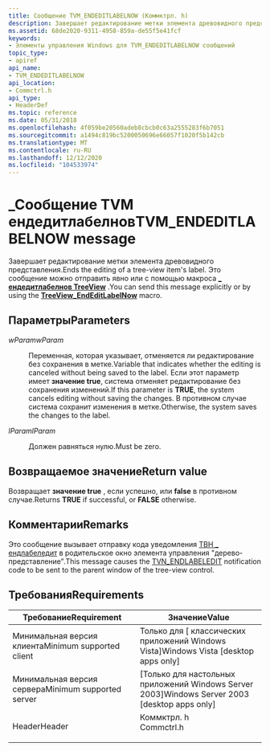 ```yaml
---
title: Сообщение TVM_ENDEDITLABELNOW (Коммктрл. h)
description: Завершает редактирование метки элемента древовидного представления. Это сообщение можно отправить явно или с помощью \_ макроса Ендедитлабелнов TreeView.
ms.assetid: 68de2020-9311-4958-859a-de55f5e41fcf
keywords:
- Элементы управления Windows для TVM_ENDEDITLABELNOW сообщений
topic_type:
- apiref
api_name:
- TVM_ENDEDITLABELNOW
api_location:
- Commctrl.h
api_type:
- HeaderDef
ms.topic: reference
ms.date: 05/31/2018
ms.openlocfilehash: 4f059be20560adeb8cbcb0c63a2555283f6b7051
ms.sourcegitcommit: a1494c819bc5200050696e66057f1020f5b142cb
ms.translationtype: MT
ms.contentlocale: ru-RU
ms.lasthandoff: 12/12/2020
ms.locfileid: "104533974"
---
```

# <a name="tvm_endeditlabelnow-message"></a><span data-ttu-id="b70e3-105">\_Сообщение TVM ендедитлабелнов</span><span class="sxs-lookup"><span data-stu-id="b70e3-105">TVM\_ENDEDITLABELNOW message</span></span>

<span data-ttu-id="b70e3-106">Завершает редактирование метки элемента древовидного представления.</span><span class="sxs-lookup"><span data-stu-id="b70e3-106">Ends the editing of a tree-view item's label.</span></span> <span data-ttu-id="b70e3-107">Это сообщение можно отправить явно или с помощью макроса [**\_ ендедитлабелнов TreeView**](/windows/desktop/api/Commctrl/nf-commctrl-treeview_endeditlabelnow) .</span><span class="sxs-lookup"><span data-stu-id="b70e3-107">You can send this message explicitly or by using the [**TreeView\_EndEditLabelNow**](/windows/desktop/api/Commctrl/nf-commctrl-treeview_endeditlabelnow) macro.</span></span>

## <a name="parameters"></a><span data-ttu-id="b70e3-108">Параметры</span><span class="sxs-lookup"><span data-stu-id="b70e3-108">Parameters</span></span>

<dl> <dt>

<span data-ttu-id="b70e3-109">*wParam*</span><span class="sxs-lookup"><span data-stu-id="b70e3-109">*wParam*</span></span> 
</dt> <dd>

<span data-ttu-id="b70e3-110">Переменная, которая указывает, отменяется ли редактирование без сохранения в метке.</span><span class="sxs-lookup"><span data-stu-id="b70e3-110">Variable that indicates whether the editing is canceled without being saved to the label.</span></span> <span data-ttu-id="b70e3-111">Если этот параметр имеет **значение true**, система отменяет редактирование без сохранения изменений.</span><span class="sxs-lookup"><span data-stu-id="b70e3-111">If this parameter is **TRUE**, the system cancels editing without saving the changes.</span></span> <span data-ttu-id="b70e3-112">В противном случае система сохранит изменения в метке.</span><span class="sxs-lookup"><span data-stu-id="b70e3-112">Otherwise, the system saves the changes to the label.</span></span>

</dd> <dt>

<span data-ttu-id="b70e3-113">*lParam*</span><span class="sxs-lookup"><span data-stu-id="b70e3-113">*lParam*</span></span> 
</dt> <dd><span data-ttu-id="b70e3-114">Должен равняться нулю.</span><span class="sxs-lookup"><span data-stu-id="b70e3-114">Must be zero.</span></span></dd> </dl>

## <a name="return-value"></a><span data-ttu-id="b70e3-115">Возвращаемое значение</span><span class="sxs-lookup"><span data-stu-id="b70e3-115">Return value</span></span>

<span data-ttu-id="b70e3-116">Возвращает **значение true** , если успешно, или **false** в противном случае.</span><span class="sxs-lookup"><span data-stu-id="b70e3-116">Returns **TRUE** if successful, or **FALSE** otherwise.</span></span>

## <a name="remarks"></a><span data-ttu-id="b70e3-117">Комментарии</span><span class="sxs-lookup"><span data-stu-id="b70e3-117">Remarks</span></span>

<span data-ttu-id="b70e3-118">Это сообщение вызывает отправку кода уведомления [ТВН \_ ендлабеледит](tvn-endlabeledit.md) в родительское окно элемента управления "дерево-представление".</span><span class="sxs-lookup"><span data-stu-id="b70e3-118">This message causes the [TVN\_ENDLABELEDIT](tvn-endlabeledit.md) notification code to be sent to the parent window of the tree-view control.</span></span>

## <a name="requirements"></a><span data-ttu-id="b70e3-119">Требования</span><span class="sxs-lookup"><span data-stu-id="b70e3-119">Requirements</span></span>



| <span data-ttu-id="b70e3-120">Требование</span><span class="sxs-lookup"><span data-stu-id="b70e3-120">Requirement</span></span> | <span data-ttu-id="b70e3-121">Значение</span><span class="sxs-lookup"><span data-stu-id="b70e3-121">Value</span></span> |
|-------------------------------------|---------------------------------------------------------------------------------------|
| <span data-ttu-id="b70e3-122">Минимальная версия клиента</span><span class="sxs-lookup"><span data-stu-id="b70e3-122">Minimum supported client</span></span><br/> | <span data-ttu-id="b70e3-123">Только для \[ классических приложений Windows Vista\]</span><span class="sxs-lookup"><span data-stu-id="b70e3-123">Windows Vista \[desktop apps only\]</span></span><br/>                                        |
| <span data-ttu-id="b70e3-124">Минимальная версия сервера</span><span class="sxs-lookup"><span data-stu-id="b70e3-124">Minimum supported server</span></span><br/> | <span data-ttu-id="b70e3-125">\[Только для настольных приложений Windows Server 2003\]</span><span class="sxs-lookup"><span data-stu-id="b70e3-125">Windows Server 2003 \[desktop apps only\]</span></span><br/>                                  |
| <span data-ttu-id="b70e3-126">Header</span><span class="sxs-lookup"><span data-stu-id="b70e3-126">Header</span></span><br/>                   | <dl> <span data-ttu-id="b70e3-127"><dt>Коммктрл. h</dt></span><span class="sxs-lookup"><span data-stu-id="b70e3-127"><dt>Commctrl.h</dt></span></span> </dl> |



 

 





